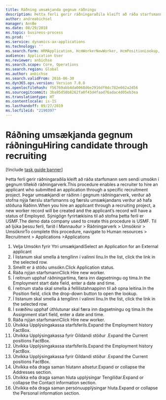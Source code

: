 ```yaml
---
title: Ráðning umsækjanda gegnum ráðningu
description: Þetta ferli gerir ráðningaraðila kleift að ráða starfsmann sem sendi umsókn í gegnum tiltekið ráðningarverk.
author: andreabichsel
manager: AnnBe
ms.date: 08/29/2018
ms.topic: business-process
ms.prod: ''
ms.service: dynamics-ax-applications
ms.technology: ''
ms.search.form: HRMApplication, HcmWorkerNewWorker, HcmPositionLookup, HcmWorker, HcmPosition, HcmPositionDateManager,  DefaultDashboard
audience: Application User
ms.reviewer: anbichse
ms.search.scope: Core, Operations
ms.search.region: Global
ms.author: anbichse
ms.search.validFrom: 2016-06-30
ms.dyn365.ops.version: Version 7.0.0
ms.openlocfilehash: f56769abb4da0068d6e2916df8dc782e662a2d56
ms.sourcegitcommit: 3ba95d50b8262fa0f43d4faad76adac4d05eb3ea
ms.translationtype: HT
ms.contentlocale: is-IS
ms.lasthandoff: 09/27/2019
ms.locfileid: "2190397"
---
```

# <a name="hiring-candidate-through-recruiting"></a><span data-ttu-id="6c0f6-103">Ráðning umsækjanda gegnum ráðningu</span><span class="sxs-lookup"><span data-stu-id="6c0f6-103">Hiring candidate through recruiting</span></span>

[!include [task guide banner](../../includes/task-guide-banner.md)]

<span data-ttu-id="6c0f6-104">Þetta ferli gerir ráðningaraðila kleift að ráða starfsmann sem sendi umsókn í gegnum tiltekið ráðningarverk.</span><span class="sxs-lookup"><span data-stu-id="6c0f6-104">This procedure enables a recruiter to hire an applicant who submitted an application through a specific recruitment project.</span></span> <span data-ttu-id="6c0f6-105">Þegar umsækjandi er ráðinn í gegnum ráðningarverk, verður að stofna nýja færslu starfsmanns og færslu umsækjandans verður að hafa stöðuna Ráðinn.</span><span class="sxs-lookup"><span data-stu-id="6c0f6-105">When you hire an applicant through a recruiting project, a new worker record will be created and the applicant’s record will have a status of Employed.</span></span> <span data-ttu-id="6c0f6-106">Sýnigögn fyrirtækisins til að stofna þetta ferli er USMF.</span><span class="sxs-lookup"><span data-stu-id="6c0f6-106">The demo data company used to create this procedure is USMF.</span></span> <span data-ttu-id="6c0f6-107">Til að ljúka þessu ferli, farið í Mannauður > Ráðningarverk > Umsóknir > Umsóknir</span><span class="sxs-lookup"><span data-stu-id="6c0f6-107">To complete this procedure, navigate to Human resources > Recruitment > Applications >Applications</span></span> 

1. <span data-ttu-id="6c0f6-108">Velja Umsókn fyrir Ytri umsækjandi</span><span class="sxs-lookup"><span data-stu-id="6c0f6-108">Select an Application for an External applicant</span></span>
2. <span data-ttu-id="6c0f6-109">Í listanum skal smella á tengilinn í valinni línu.</span><span class="sxs-lookup"><span data-stu-id="6c0f6-109">In the list, click the link in the selected row.</span></span>
3. <span data-ttu-id="6c0f6-110">Smellt er á stöðu umsókn.</span><span class="sxs-lookup"><span data-stu-id="6c0f6-110">Click Application status.</span></span>
4. <span data-ttu-id="6c0f6-111">Ráða nýjan starfsmann</span><span class="sxs-lookup"><span data-stu-id="6c0f6-111">Click Hire new worker.</span></span>
5. <span data-ttu-id="6c0f6-112">Í reitnum upphaf ráðningartíma, færa inn dagsetningu og tíma.</span><span class="sxs-lookup"><span data-stu-id="6c0f6-112">In the Employment start date field, enter a date and time.</span></span>
6. <span data-ttu-id="6c0f6-113">Í reitnum staða skal smella á fellilistahnappinn til að opna leitina.</span><span class="sxs-lookup"><span data-stu-id="6c0f6-113">In the Position field, click the drop-down button to open the lookup.</span></span>
7. <span data-ttu-id="6c0f6-114">Í listanum skal smella á tengilinn í valinni línu.</span><span class="sxs-lookup"><span data-stu-id="6c0f6-114">In the list, click the link in the selected row.</span></span>
8. <span data-ttu-id="6c0f6-115">Í svæðinu upphaf úthlutunar skal færa inn dagsetningu og tíma.</span><span class="sxs-lookup"><span data-stu-id="6c0f6-115">In the Assignment start field, enter a date and time.</span></span>
9. <span data-ttu-id="6c0f6-116">Ráða nýjan starfsmann</span><span class="sxs-lookup"><span data-stu-id="6c0f6-116">Click Hire new worker.</span></span>
10. <span data-ttu-id="6c0f6-117">Útvíkka Upplýsingakassa starfsferils.</span><span class="sxs-lookup"><span data-stu-id="6c0f6-117">Expand the Employment history FactBox.</span></span>
11. <span data-ttu-id="6c0f6-118">Útvíkka Upplýsingakassa fyrir Gildandi stöður .</span><span class="sxs-lookup"><span data-stu-id="6c0f6-118">Expand the Current positions FactBox.</span></span>
12. <span data-ttu-id="6c0f6-119">Útvíkka Upplýsingakassa starfsferils.</span><span class="sxs-lookup"><span data-stu-id="6c0f6-119">Expand the Employment history FactBox.</span></span>
13. <span data-ttu-id="6c0f6-120">Útvíkka Upplýsingakassa fyrir Gildandi stöður .</span><span class="sxs-lookup"><span data-stu-id="6c0f6-120">Expand the Current positions FactBox.</span></span>
14. <span data-ttu-id="6c0f6-121">Útvíkka eða draga saman hlutann aðsetur.</span><span class="sxs-lookup"><span data-stu-id="6c0f6-121">Expand or collapse the Addresses section.</span></span>
15. <span data-ttu-id="6c0f6-122">Útvíkka eða draga saman hluta upplýsingar Tengiliðar.</span><span class="sxs-lookup"><span data-stu-id="6c0f6-122">Expand or collapse the Contact information section.</span></span>
16. <span data-ttu-id="6c0f6-123">Útvíkka eða draga saman persónuupplýsingar hluta.</span><span class="sxs-lookup"><span data-stu-id="6c0f6-123">Expand or collapse the Personal information section.</span></span>

